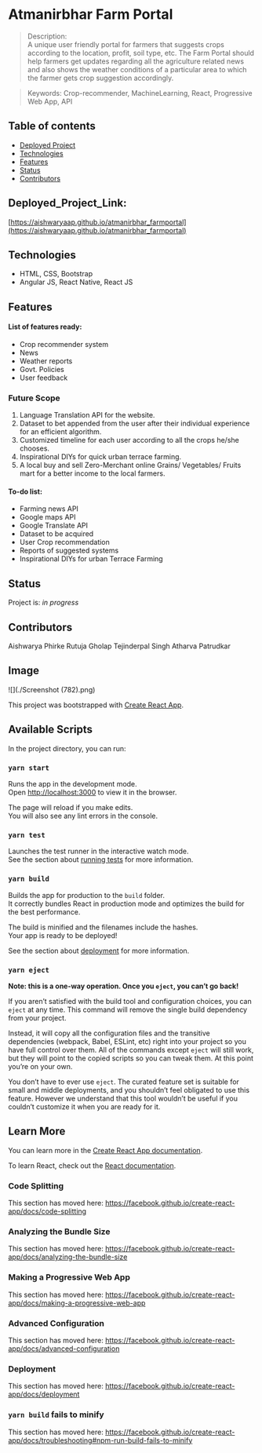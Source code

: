# Atmanirbhar Farm Portal
> Description:  
> A unique user friendly portal for farmers that suggests crops according to the location, profit, soil type, etc. The Farm Portal should help farmers get updates regarding all the agriculture related news and also shows the weather conditions of a particular area to which the farmer gets crop suggestion accordingly.

> Keywords: Crop-recommender, MachineLearning, React, Progressive Web App, API 

## Table of contents
* [Deployed Project](#deployed_project_link)
* [Technologies](#technologies)
* [Features](#features)
* [Status](#status)
* [Contributors](#contributors)

## Deployed_Project_Link:
[https://aishwaryaap.github.io/atmanirbhar_farmportal](https://aishwaryaap.github.io/atmanirbhar_farmportal)

## Technologies
* HTML, CSS, Bootstrap
* Angular JS, React Native, React JS

## Features
#### List of features ready: 
* Crop recommender system
* News
* Weather reports
* Govt. Policies
* User feedback

### Future Scope 
1. Language Translation API for the website.
2. Dataset to bet appended from the user after their individual experience for an efficient algorithm.
3. Customized timeline for each user according to all the crops he/she chooses.
4. Inspirational DIYs for quick urban terrace farming.
5. A local buy and sell Zero-Merchant online Grains/ Vegetables/ Fruits mart for a better income to the local farmers. 

#### To-do list:
* Farming news API
* Google maps API
* Google Translate API
* Dataset to be acquired
* User Crop recommendation
* Reports of suggested systems
* Inspirational DIYs for urban Terrace Farming

## Status
Project is: _in progress_

## Contributors
Aishwarya Phirke
Rutuja Gholap
Tejinderpal Singh
Atharva Patrudkar

## Image
![](./Screenshot (782).png)

This project was bootstrapped with [Create React App](https://github.com/facebook/create-react-app).

## Available Scripts

In the project directory, you can run:

### `yarn start`

Runs the app in the development mode.<br />
Open [http://localhost:3000](http://localhost:3000) to view it in the browser.

The page will reload if you make edits.<br />
You will also see any lint errors in the console.

### `yarn test`

Launches the test runner in the interactive watch mode.<br />
See the section about [running tests](https://facebook.github.io/create-react-app/docs/running-tests) for more information.

### `yarn build`

Builds the app for production to the `build` folder.<br />
It correctly bundles React in production mode and optimizes the build for the best performance.

The build is minified and the filenames include the hashes.<br />
Your app is ready to be deployed!

See the section about [deployment](https://facebook.github.io/create-react-app/docs/deployment) for more information.

### `yarn eject`

**Note: this is a one-way operation. Once you `eject`, you can’t go back!**

If you aren’t satisfied with the build tool and configuration choices, you can `eject` at any time. This command will remove the single build dependency from your project.

Instead, it will copy all the configuration files and the transitive dependencies (webpack, Babel, ESLint, etc) right into your project so you have full control over them. All of the commands except `eject` will still work, but they will point to the copied scripts so you can tweak them. At this point you’re on your own.

You don’t have to ever use `eject`. The curated feature set is suitable for small and middle deployments, and you shouldn’t feel obligated to use this feature. However we understand that this tool wouldn’t be useful if you couldn’t customize it when you are ready for it.

## Learn More

You can learn more in the [Create React App documentation](https://facebook.github.io/create-react-app/docs/getting-started).

To learn React, check out the [React documentation](https://reactjs.org/).

### Code Splitting

This section has moved here: https://facebook.github.io/create-react-app/docs/code-splitting

### Analyzing the Bundle Size

This section has moved here: https://facebook.github.io/create-react-app/docs/analyzing-the-bundle-size

### Making a Progressive Web App

This section has moved here: https://facebook.github.io/create-react-app/docs/making-a-progressive-web-app

### Advanced Configuration

This section has moved here: https://facebook.github.io/create-react-app/docs/advanced-configuration

### Deployment

This section has moved here: https://facebook.github.io/create-react-app/docs/deployment

### `yarn build` fails to minify

This section has moved here: https://facebook.github.io/create-react-app/docs/troubleshooting#npm-run-build-fails-to-minify
